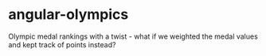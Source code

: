 # angular-olympics
Olympic medal rankings with a twist - what if we weighted the medal values and kept track of points instead?
